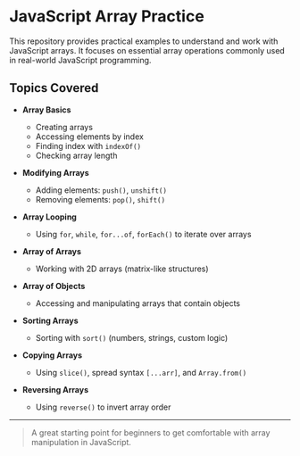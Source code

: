 # JavaScript Array Practice

This repository provides practical examples to understand and work with JavaScript arrays. It focuses on essential array operations commonly used in real-world JavaScript programming.

## Topics Covered

- **Array Basics**
  - Creating arrays  
  - Accessing elements by index  
  - Finding index with `indexOf()`  
  - Checking array length  

- **Modifying Arrays**
  - Adding elements: `push()`, `unshift()`  
  - Removing elements: `pop()`, `shift()`  

- **Array Looping**
  - Using `for`, `while`, `for...of`, `forEach()` to iterate over arrays  

- **Array of Arrays**
  - Working with 2D arrays (matrix-like structures)  

- **Array of Objects**
  - Accessing and manipulating arrays that contain objects  

- **Sorting Arrays**
  - Sorting with `sort()` (numbers, strings, custom logic)  

- **Copying Arrays**
  - Using `slice()`, spread syntax `[...arr]`, and `Array.from()`  

- **Reversing Arrays**
  - Using `reverse()` to invert array order  

---

> A great starting point for beginners to get comfortable with array manipulation in JavaScript.
